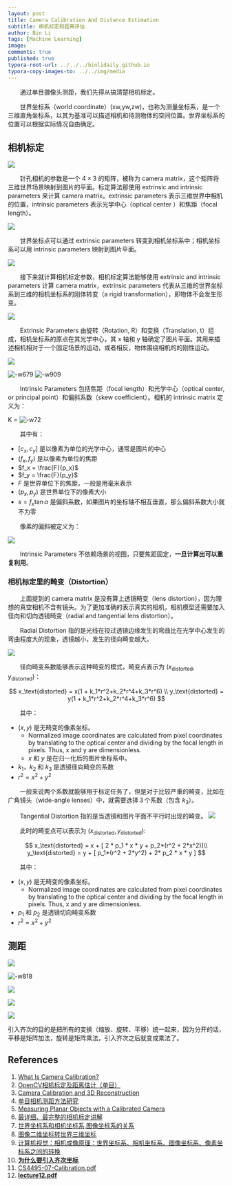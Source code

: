 ```yaml
---
layout: post
title: Camera Calibration And Distance Estimation
subtitle: 相机标定和距离评估
author: Bin Li
tags: [Machine Learning]
image: 
comments: true
published: true
typora-root-url: ../../../binlidaily.github.io
typora-copy-images-to: ../../img/media
---
```


　　通过单目摄像头测距，我们先得从搞清楚相机标定。

　　世界坐标系（world coordinate）(xw,yw,zw)，也称为测量坐标系，是一个三维直角坐标系，以其为基准可以描述相机和待测物体的空间位置。世界坐标系的位置可以根据实际情况自由确定。

## 相机标定
![](/img/media/15664561156731.jpg)

　　针孔相机的参数是一个 $4\times3$ 的矩阵，被称为 camera matrix，这个矩阵将三维世界场景映射到图片的平面。标定算法那使用 extrinsic and intrinsic parameters 来计算 camera matrix。extrinsic parameters 表示三维世界中相机的位置，intrinsic parameters 表示光学中心（optical center ）和焦距（focal length）。

![](/img/media/15664564919102.jpg)

　　世界坐标点可以通过 extrinsic parameters 转变到相机坐标系中；相机坐标系可以用 intrinsic parameters 映射到图片平面。

![](/img/media/15664572245712.jpg)

　　接下来就计算相机标定参数，相机标定算法能够使用 extrinsic and intrinsic parameters 计算 camera matrix，extrinsic parameters 代表从三维的世界坐标系到三维的相机坐标系的刚体转变（a rigid transformation），即物体不会发生形变。

![](/img/media/15664576837810.jpg)

　　Extrinsic Parameters 由旋转（Rotation, R）和变换（Translation, t）组成，相机坐标系的原点在其光学中心，其 x 轴和 y 轴确定了图片平面。其用来描述相机相对于一个固定场景的运动，或者相反，物体围绕相机的的刚性运动。

![](/img/media/15664581181472.jpg)

![-w679](/img/media/15665294472973.jpg)
![-w909](/img/media/15665299681341.jpg)


　　Intrinsic Parameters 包括焦距（focal length）和光学中心（optical center, or principal point）和偏斜系数（skew coefficient）。相机的 intrinsic matrix 定义为：

K = ![-w72](/img/media/15664587238468.jpg)

　　其中有：
* $[c_x, c_y]$ 是以像素为单位的光学中心，通常是图片的中心
* $(f_x, f_y)$ 是以像素为单位的焦距
* $f_x = \frac{F}{p_x}$
* $f_y = \frac{F}{p_y}$
* $F$ 是世界单位下的焦距，一般是用毫米表示
* $(p_x, p_y)$ 是世界单位下的像素大小
* $s=f_x\tan \alpha$ 是偏斜系数，如果图片的坐标轴不相互垂直，那么偏斜系数大小就不为零

　　像素的偏斜被定义为：

![](/img/media/15664587669834.jpg)

　　Intrinsic Parameters 不依赖场景的视图，只要焦距固定，**一旦计算出可以重复利用**。


### 相机标定里的畸变（Distortion）
　　上面提到的 camera matrix 是没有算上透镜畸变（lens distortion），因为理想的真空相机不含有镜头。为了更加准确的表示真实的相机，相机模型还需要加入径向和切向透镜畸变（radial and tangential lens distortion）。

　　Radial Distortion 指的是光线在投过透镜边缘发生的弯曲比在光学中心发生的弯曲程度大的现象，透镜越小，发生的径向畸变越大。

![](/img/media/15664620867990.jpg)

　　径向畸变系数能够表示这种畸变的模式，畸变点表示为 $(x_\text{distorted}, y_\text{distorted})$：

$$
x_\text{distorted} = x(1 + k_1*r^2+k_2*r^4+k_3*r^6) \\
y_\text{distorted} = y(1 + k_1*r^2+k_2*r^4+k_3*r^6)
$$

　　其中：
* $(x, y)$ 是无畸变的像素坐标。
    * Normalized image coordinates are calculated from pixel coordinates by translating to the optical center and dividing by the focal length in pixels. Thus, x and y are dimensionless.
    * $x$ 和 $y$ 是在归一化后的图片坐标系中。
* $k_1$，$k_2$ 和 $k_3$ 是透镜径向畸变的系数
* $r^2=x^2+y^2$

　　一般来说两个系数就能够用于标定任务了，但是对于比较严重的畸变，比如在广角镜头（wide-angle lenses）中，就需要选择３个系数（包含 $k_3$）。

　　Tangential Distortion 指的是当透镜和图片平面不平行时出现的畸变。
![](/img/media/15664628502662.jpg)

　　此时的畸变点可以表示为 $(x_\text{distorted}, y_\text{distorted})$:

$$
x_\text{distorted} = x + [ 2 * p_1 * x * y + p_2*(r^2 + 2*x^2)]\\
y_\text{distorted} = y + [ p_1*(r^2 + 2*y^2) + 2* p_2 * x * y ]
$$

　　其中：
* $(x, y)$ 是无畸变的像素坐标。
    * Normalized image coordinates are calculated from pixel coordinates by translating to the optical center and dividing by the focal length in pixels. Thus, x and y are dimensionless.
* $p_1$ 和 $p_2$ 是透镜切向畸变系数
* $r^2=x^2+y^2$

## 测距
![](/img/media/15665270936081.jpg)

![-w818](/img/media/15665279327674.jpg)


![](/img/media/15664657888542.jpg)

![](/img/media/15664773843028.jpg)

![](/img/media/15664774286068.jpg)

引入齐次的目的是把所有的变换（缩放、旋转、平移）统一起来，因为分开的话，平移是矩阵加法，旋转是矩阵乘法，引入齐次之后就变成乘法了。

## References
1. [What Is Camera Calibration?](https://ww2.mathworks.cn/help/vision/ug/camera-calibration.html)
2. [OpenCV相机标定及距离估计（单目）](https://blog.csdn.net/ywcpig/article/details/80760757)
3. [Camera Calibration and 3D Reconstruction](https://docs.opencv.org/2.4/modules/calib3d/doc/camera_calibration_and_3d_reconstruction.html?highlight=findhomography)
4. [单目相机测距方法研究](https://www.machunjie.com/deeplearning/visual/10.html)
5. [Measuring Planar Objects with a Calibrated Camera](https://de.mathworks.com/help/vision/examples/measuring-planar-objects-with-a-calibrated-camera.html)
6. [最详细、最完整的相机标定讲解](https://blog.csdn.net/lxy_2011/article/details/80675803)
7. [世界坐标系和相机坐标系,图像坐标系的关系](https://blog.csdn.net/waeceo/article/details/50580607)
8. [图像二维坐标转世界三维坐标](https://zhuanlan.zhihu.com/p/32030223)
9. [计算机视觉：相机成像原理：世界坐标系、相机坐标系、图像坐标系、像素坐标系之间的转换](https://blog.csdn.net/chentravelling/article/details/53558096)
10. [**为什么要引入齐次坐标**](https://blog.csdn.net/saltriver/article/details/79680364)
11. [CS4495-07-Calibration.pdf](/assets/CS4495-07-Calibration.pdf)
12. [**lecture12.pdf**](/assets/lecture12.pdf)